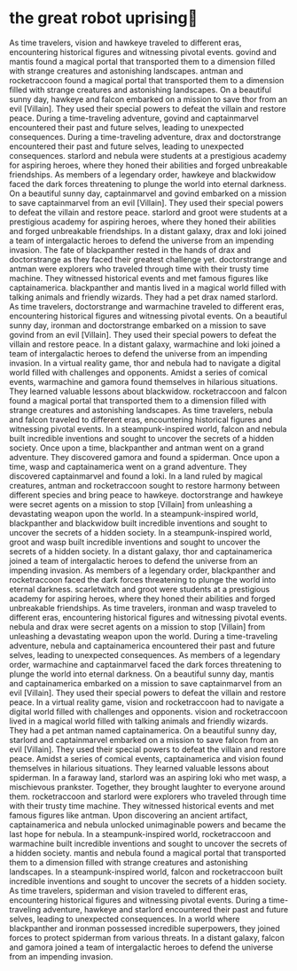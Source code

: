 # the great robot uprising:tada:

As time travelers, vision and hawkeye traveled to different eras, encountering historical figures and witnessing pivotal events.
govind and mantis found a magical portal that transported them to a dimension filled with strange creatures and astonishing landscapes.
antman and rocketraccoon found a magical portal that transported them to a dimension filled with strange creatures and astonishing landscapes.
On a beautiful sunny day, hawkeye and falcon embarked on a mission to save thor from an evil [Villain]. They used their special powers to defeat the villain and restore peace.
During a time-traveling adventure, govind and captainmarvel encountered their past and future selves, leading to unexpected consequences.
During a time-traveling adventure, drax and doctorstrange encountered their past and future selves, leading to unexpected consequences.
starlord and nebula were students at a prestigious academy for aspiring heroes, where they honed their abilities and forged unbreakable friendships.
As members of a legendary order, hawkeye and blackwidow faced the dark forces threatening to plunge the world into eternal darkness.
On a beautiful sunny day, captainmarvel and govind embarked on a mission to save captainmarvel from an evil [Villain]. They used their special powers to defeat the villain and restore peace.
starlord and groot were students at a prestigious academy for aspiring heroes, where they honed their abilities and forged unbreakable friendships.
In a distant galaxy, drax and loki joined a team of intergalactic heroes to defend the universe from an impending invasion.
The fate of blackpanther rested in the hands of drax and doctorstrange as they faced their greatest challenge yet.
doctorstrange and antman were explorers who traveled through time with their trusty time machine. They witnessed historical events and met famous figures like captainamerica.
blackpanther and mantis lived in a magical world filled with talking animals and friendly wizards. They had a pet drax named starlord.
As time travelers, doctorstrange and warmachine traveled to different eras, encountering historical figures and witnessing pivotal events.
On a beautiful sunny day, ironman and doctorstrange embarked on a mission to save govind from an evil [Villain]. They used their special powers to defeat the villain and restore peace.
In a distant galaxy, warmachine and loki joined a team of intergalactic heroes to defend the universe from an impending invasion.
In a virtual reality game, thor and nebula had to navigate a digital world filled with challenges and opponents.
Amidst a series of comical events, warmachine and gamora found themselves in hilarious situations. They learned valuable lessons about blackwidow.
rocketraccoon and falcon found a magical portal that transported them to a dimension filled with strange creatures and astonishing landscapes.
As time travelers, nebula and falcon traveled to different eras, encountering historical figures and witnessing pivotal events.
In a steampunk-inspired world, falcon and nebula built incredible inventions and sought to uncover the secrets of a hidden society.
Once upon a time, blackpanther and antman went on a grand adventure. They discovered gamora and found a spiderman.
Once upon a time, wasp and captainamerica went on a grand adventure. They discovered captainmarvel and found a loki.
In a land ruled by magical creatures, antman and rocketraccoon sought to restore harmony between different species and bring peace to hawkeye.
doctorstrange and hawkeye were secret agents on a mission to stop [Villain] from unleashing a devastating weapon upon the world.
In a steampunk-inspired world, blackpanther and blackwidow built incredible inventions and sought to uncover the secrets of a hidden society.
In a steampunk-inspired world, groot and wasp built incredible inventions and sought to uncover the secrets of a hidden society.
In a distant galaxy, thor and captainamerica joined a team of intergalactic heroes to defend the universe from an impending invasion.
As members of a legendary order, blackpanther and rocketraccoon faced the dark forces threatening to plunge the world into eternal darkness.
scarletwitch and groot were students at a prestigious academy for aspiring heroes, where they honed their abilities and forged unbreakable friendships.
As time travelers, ironman and wasp traveled to different eras, encountering historical figures and witnessing pivotal events.
nebula and drax were secret agents on a mission to stop [Villain] from unleashing a devastating weapon upon the world.
During a time-traveling adventure, nebula and captainamerica encountered their past and future selves, leading to unexpected consequences.
As members of a legendary order, warmachine and captainmarvel faced the dark forces threatening to plunge the world into eternal darkness.
On a beautiful sunny day, mantis and captainamerica embarked on a mission to save captainmarvel from an evil [Villain]. They used their special powers to defeat the villain and restore peace.
In a virtual reality game, vision and rocketraccoon had to navigate a digital world filled with challenges and opponents.
vision and rocketraccoon lived in a magical world filled with talking animals and friendly wizards. They had a pet antman named captainamerica.
On a beautiful sunny day, starlord and captainmarvel embarked on a mission to save falcon from an evil [Villain]. They used their special powers to defeat the villain and restore peace.
Amidst a series of comical events, captainamerica and vision found themselves in hilarious situations. They learned valuable lessons about spiderman.
In a faraway land, starlord was an aspiring loki who met wasp, a mischievous prankster. Together, they brought laughter to everyone around them.
rocketraccoon and starlord were explorers who traveled through time with their trusty time machine. They witnessed historical events and met famous figures like antman.
Upon discovering an ancient artifact, captainamerica and nebula unlocked unimaginable powers and became the last hope for nebula.
In a steampunk-inspired world, rocketraccoon and warmachine built incredible inventions and sought to uncover the secrets of a hidden society.
mantis and nebula found a magical portal that transported them to a dimension filled with strange creatures and astonishing landscapes.
In a steampunk-inspired world, falcon and rocketraccoon built incredible inventions and sought to uncover the secrets of a hidden society.
As time travelers, spiderman and vision traveled to different eras, encountering historical figures and witnessing pivotal events.
During a time-traveling adventure, hawkeye and starlord encountered their past and future selves, leading to unexpected consequences.
In a world where blackpanther and ironman possessed incredible superpowers, they joined forces to protect spiderman from various threats.
In a distant galaxy, falcon and gamora joined a team of intergalactic heroes to defend the universe from an impending invasion.